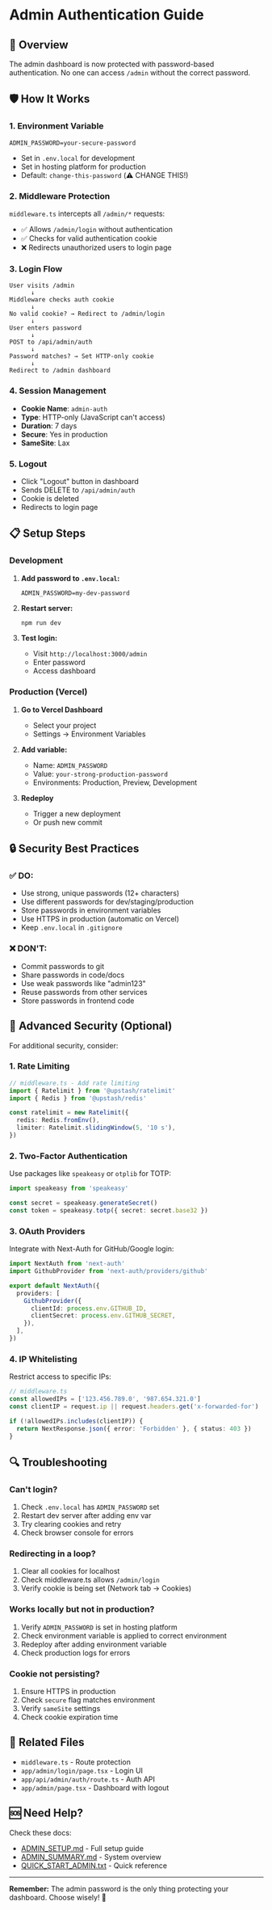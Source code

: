 # Admin Authentication Guide

## 🔐 Overview

The admin dashboard is now protected with password-based authentication. No one can access `/admin` without the correct password.

## 🛡️ How It Works

### 1. **Environment Variable**
```env
ADMIN_PASSWORD=your-secure-password
```
- Set in `.env.local` for development
- Set in hosting platform for production
- Default: `change-this-password` (⚠️ CHANGE THIS!)

### 2. **Middleware Protection**
`middleware.ts` intercepts all `/admin/*` requests:
- ✅ Allows `/admin/login` without authentication
- ✅ Checks for valid authentication cookie
- ❌ Redirects unauthorized users to login page

### 3. **Login Flow**
```
User visits /admin
      ↓
Middleware checks auth cookie
      ↓
No valid cookie? → Redirect to /admin/login
      ↓
User enters password
      ↓
POST to /api/admin/auth
      ↓
Password matches? → Set HTTP-only cookie
      ↓
Redirect to /admin dashboard
```

### 4. **Session Management**
- **Cookie Name**: `admin-auth`
- **Type**: HTTP-only (JavaScript can't access)
- **Duration**: 7 days
- **Secure**: Yes in production
- **SameSite**: Lax

### 5. **Logout**
- Click "Logout" button in dashboard
- Sends DELETE to `/api/admin/auth`
- Cookie is deleted
- Redirects to login page

## 📋 Setup Steps

### Development

1. **Add password to `.env.local`:**
   ```env
   ADMIN_PASSWORD=my-dev-password
   ```

2. **Restart server:**
   ```bash
   npm run dev
   ```

3. **Test login:**
   - Visit `http://localhost:3000/admin`
   - Enter password
   - Access dashboard

### Production (Vercel)

1. **Go to Vercel Dashboard**
   - Select your project
   - Settings → Environment Variables

2. **Add variable:**
   - Name: `ADMIN_PASSWORD`
   - Value: `your-strong-production-password`
   - Environments: Production, Preview, Development

3. **Redeploy**
   - Trigger a new deployment
   - Or push new commit

## 🔒 Security Best Practices

### ✅ DO:
- Use strong, unique passwords (12+ characters)
- Use different passwords for dev/staging/production
- Store passwords in environment variables
- Use HTTPS in production (automatic on Vercel)
- Keep `.env.local` in `.gitignore`

### ❌ DON'T:
- Commit passwords to git
- Share passwords in code/docs
- Use weak passwords like "admin123"
- Reuse passwords from other services
- Store passwords in frontend code

## 🚀 Advanced Security (Optional)

For additional security, consider:

### 1. **Rate Limiting**
```typescript
// middleware.ts - Add rate limiting
import { Ratelimit } from '@upstash/ratelimit'
import { Redis } from '@upstash/redis'

const ratelimit = new Ratelimit({
  redis: Redis.fromEnv(),
  limiter: Ratelimit.slidingWindow(5, '10 s'),
})
```

### 2. **Two-Factor Authentication**
Use packages like `speakeasy` or `otplib` for TOTP:
```typescript
import speakeasy from 'speakeasy'

const secret = speakeasy.generateSecret()
const token = speakeasy.totp({ secret: secret.base32 })
```

### 3. **OAuth Providers**
Integrate with Next-Auth for GitHub/Google login:
```typescript
import NextAuth from 'next-auth'
import GithubProvider from 'next-auth/providers/github'

export default NextAuth({
  providers: [
    GithubProvider({
      clientId: process.env.GITHUB_ID,
      clientSecret: process.env.GITHUB_SECRET,
    }),
  ],
})
```

### 4. **IP Whitelisting**
Restrict access to specific IPs:
```typescript
// middleware.ts
const allowedIPs = ['123.456.789.0', '987.654.321.0']
const clientIP = request.ip || request.headers.get('x-forwarded-for')

if (!allowedIPs.includes(clientIP)) {
  return NextResponse.json({ error: 'Forbidden' }, { status: 403 })
}
```

## 🔍 Troubleshooting

### Can't login?
1. Check `.env.local` has `ADMIN_PASSWORD` set
2. Restart dev server after adding env var
3. Try clearing cookies and retry
4. Check browser console for errors

### Redirecting in a loop?
1. Clear all cookies for localhost
2. Check middleware.ts allows `/admin/login`
3. Verify cookie is being set (Network tab → Cookies)

### Works locally but not in production?
1. Verify `ADMIN_PASSWORD` is set in hosting platform
2. Check environment variable is applied to correct environment
3. Redeploy after adding environment variable
4. Check production logs for errors

### Cookie not persisting?
1. Ensure HTTPS in production
2. Check `secure` flag matches environment
3. Verify `sameSite` settings
4. Check cookie expiration time

## 📁 Related Files

- `middleware.ts` - Route protection
- `app/admin/login/page.tsx` - Login UI
- `app/api/admin/auth/route.ts` - Auth API
- `app/admin/page.tsx` - Dashboard with logout

## 🆘 Need Help?

Check these docs:
- [ADMIN_SETUP.md](./ADMIN_SETUP.md) - Full setup guide
- [ADMIN_SUMMARY.md](./ADMIN_SUMMARY.md) - System overview
- [QUICK_START_ADMIN.txt](./QUICK_START_ADMIN.txt) - Quick reference

---

**Remember:** The admin password is the only thing protecting your dashboard. Choose wisely! 🔐


